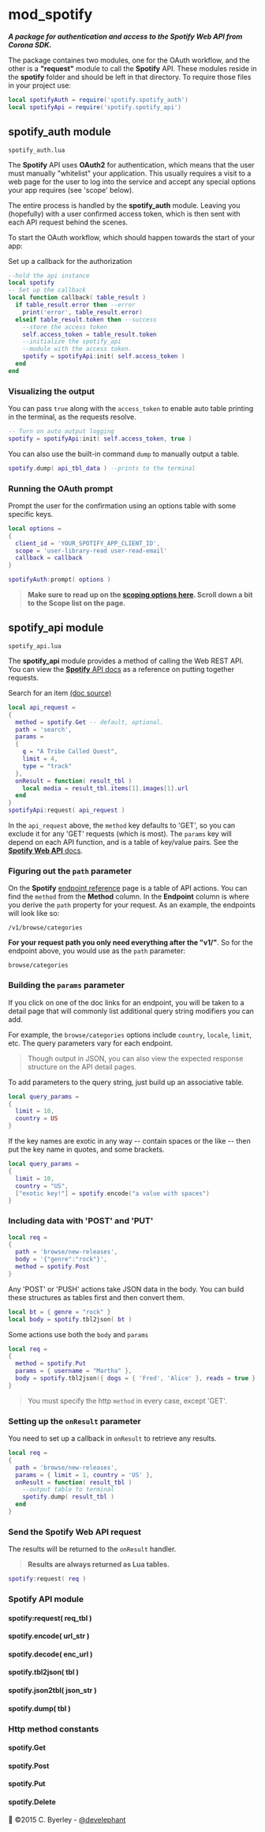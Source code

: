 # mod_spotify

___A package for authentication and access to the Spotify Web API from Corona SDK.___

The package containes two modules, one for the OAuth workflow, and the other is a __"request"__ module to call the __Spotify__ API. These modules reside in the __spotify__ folder and should be left in that directory. To require those files in your project use:

```lua
local spotifyAuth = require('spotify.spotify_auth')
local spotifyApi = require('spotify.spotify_api')
```

## spotify_auth module
`spotify_auth.lua`

The __Spotify__ API uses __OAuth2__ for authentication, which means that the user must manually "whitelist" your application. This usually requires a visit to a web page for the user to log into the service and accept any special options your app requires (see 'scope' below).

The entire process is handled by the __spotify_auth__ module. Leaving you (hopefully) with a user confirmed access token, which is then sent with each API request behind the scenes.

To start the OAuth workflow, which should happen towards the start of your app:

Set up a callback for the authorization
```lua
--hold the api instance
local spotify
-- Set up the callback
local function callback( table_result )
  if table_result.error then --error
    print('error', table_result.error)
  elseif table_result.token then --success
    --store the access token
    self.access_token = table_result.token
    --initialize the spotify_api
    --module with the access token.
    spotify = spotifyApi:init( self.access_token )
  end
end
```

### Visualizing the output

You can pass `true` along with the `access_token` to enable auto table printing in the terminal, as the requests resolve.

```lua
-- Turn on auto output logging
spotify = spotifyApi:init( self.access_token, true )
```
You can also use the built-in command `dump` to manually output a table.

```lua
spotify.dump( api_tbl_data ) --prints to the terminal
```

### Running the OAuth prompt

Prompt the user for the confirmation using
an options table with some specific keys.
```lua
local options =
{
  client_id = 'YOUR_SPOTIFY_APP_CLIENT_ID',
  scope = 'user-library-read user-read-email'
  callback = callback
}

spotifyAuth:prompt( options )
```

> __Make sure to read up on the [scoping options here](https://developer.spotify.com/web-api/using-scopes/). Scroll down a bit to the Scope list on the page.__

## spotify_api module
`spotify_api.lua`


The __spotify_api__ module provides a method of calling the Web REST API. You can view the [__Spotify__ API docs](https://developer.spotify.com/web-api/endpoint-reference/) as a reference on putting together requests.

Search for an item [(doc source)](https://developer.spotify.com/web-api/search-item/)

```lua
local api_request =
{
  method = spotify.Get -- default, optional.
  path = 'search',
  params =
  {
    q = "A Tribe Called Quest",
    limit = 4,
    type = "track"
  },
  onResult = function( result_tbl )
    local media = result_tbl.items[1].images[1].url
  end
}
spotifyApi:request( api_request )
```

In the `api_request` above, the `method` key defaults to 'GET', so you can exclude it for any 'GET' requests (which is most). The `params` key will depend on each API function, and is a table of key/value pairs. See the [__Spotify Web API__ docs](https://developer.spotify.com/web-api/endpoint-reference/).

### Figuring out the `path` parameter

On the __Spotify__ [endpoint reference](https://developer.spotify.com/web-api/endpoint-reference/) page is a table of API actions. You can find the `method` from the __Method__ column. In the __Endpoint__ column is where you derive the `path` property for your request. As an example, the endpoints will look like so:

`/v1/browse/categories`

__For your request path you only need everything after the "v1/"__. So for the endpoint above, you would use as the `path` parameter:

`browse/categories`

### Building the `params` parameter

If you click on one of the doc links for an endpoint, you will be taken to a detail page that will commonly list additional query string modifiers you can add.

For example, the `browse/categories` options include `country`, `locale`, `limit`, etc. The query parameters vary for each endpoint.

> Though output in JSON, you can also view the expected response structure on the API detail pages.

To add parameters to the query string, just build up an associative table.

```lua
local query_params =
{
  limit = 10,
  country = US
}
```
If the key names are exotic in any way -- contain spaces or the like -- then put the key name in quotes, and some brackets.

```lua
local query_params =
{
  limit = 10,
  country = "US",
  ["exotic key!"] = spotify.encode("a value with spaces")
}
```

### Including data with 'POST' and 'PUT'

```lua
local req =
{
  path = 'browse/new-releases',
  body = '{"genre":"rock"}',
  method = spotify.Post
}
```

Any 'POST' or 'PUSH' actions take JSON data in the body. You can build these structures as tables first and then convert them.

```lua
local bt = { genre = "rock" }
local body = spotify.tbl2json( bt )
```
Some actions use both the `body` and `params`

```lua
local req =
{
  method = spotify.Put
  params = { username = "Martha" },
  body = spotify.tbl2json({ dogs = { 'Fred', 'Alice' }, reads = true })
}
```

> You must specify the http `method` in every case, except 'GET'.

### Setting up the `onResult` parameter

You need to set up a callback in `onResult` to retrieve any results.

```lua
local req =
{
  path = 'browse/new-releases',
  params = { limit = 1, country = 'US' },
  onResult = function( result_tbl )
    --output table to terminal
    spotify.dump( result_tbl )
  end
}
```

### Send the Spotify Web API request

The results will be returned to the `onResult` handler.

> __Results are always returned as Lua tables.__

```lua
spotify:request( req )
```

### Spotify API module

#### spotify:request( req_tbl )
#### spotify.encode( url_str )
#### spotify.decode( enc_url )
#### spotify.tbl2json( tbl )
#### spotify.json2tbl( json_str )
#### spotify.dump( tbl )

### Http method constants

#### spotify.Get
#### spotify.Post
#### spotify.Put
#### spotify.Delete

:elephant: &copy;2015 C. Byerley - [@develephant](https://twitter.com/develephant)
